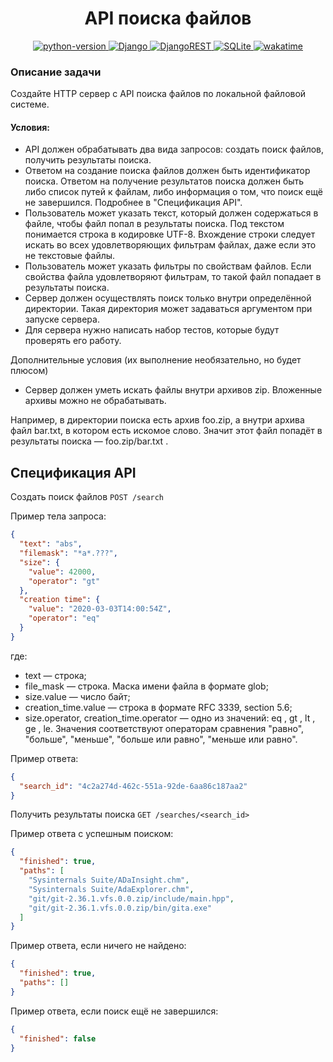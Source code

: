 <h1 align="center"> API поиска файлов </h1>

<p align="center">
  <a href="https://badgen.net/badge/python/3.10 | 3.11/blue">
      <img src="https://badgen.net/badge/python/3.10 | 3.11/blue" alt="python-version">
  </a>
  <a href="https://img.shields.io/badge/django-%23092E20.svg?style=for-the-badge&logo=django&logoColor=white">
    <img alt="Django" src="https://img.shields.io/badge/django-%23092E20.svg?style=for-the-badge&logo=django&logoColor=white">
  </a>
  <a href="https://img.shields.io/badge/DJANGO-REST-ff1709?style=for-the-badge&logo=django&logoColor=white&color=ff1709&labelColor=gray">
    <img alt="DjangoREST" src="https://img.shields.io/badge/DJANGO-REST-ff1709?style=for-the-badge&logo=django&logoColor=white&color=ff1709&labelColor=gray">
  </a>
  <a href="https://img.shields.io/badge/sqlite-%2307405e.svg?style=for-the-badge&logo=sqlite&logoColor=white">
    <img alt="SQLite" src="https://img.shields.io/badge/sqlite-%2307405e.svg?style=for-the-badge&logo=sqlite&logoColor=white">
  </a>
   <a href="https://wakatime.com/badge/user/0e21c3c1-25e0-47ee-9c0f-77ef4b6b71e2/project/d35ca18a-238f-49d8-a7ea-3126f604222c">
      <img src="https://wakatime.com/badge/user/0e21c3c1-25e0-47ee-9c0f-77ef4b6b71e2/project/d35ca18a-238f-49d8-a7ea-3126f604222c.svg" alt="wakatime">
   </a>
</p>

<p align="center">

</p>

### Описание задачи

Создайте HTTP сервер с API поиска файлов по локальной файловой системе.

#### Условия:

- API должен обрабатывать два вида запросов: создать поиск файлов, получить результаты поиска.
- Ответом на создание поиска файлов должен быть идентификатор поиска. Ответом на получение результатов поиска должен
  быть либо список путей к файлам, либо информация о том, что поиск ещё не завершился. Подробнее в "Спецификация API".
- Пользователь может указать текст, который должен содержаться в файле, чтобы файл попал в результаты поиска. Под
  текстом понимается строка в кодировке UTF-8. Вхождение строки следует искать во всех удовлетворяющих фильтрам файлах,
  даже если это не текстовые файлы.
- Пользователь может указать фильтры по свойствам файлов. Если свойства файла удовлетворяют фильтрам, то такой файл
  попадает в результаты поиска.
- Сервер должен осуществлять поиск только внутри определённой директории. Такая директория может задаваться аргументом
  при запуске сервера.
- Для сервера нужно написать набор тестов, которые будут проверять его работу.

Дополнительные условия (их выполнение необязательно, но будет плюсом)

- Сервер должен уметь искать файлы внутри архивов zip. Вложенные архивы можно не обрабатывать.

Например, в директории поиска есть архив foo.zip, а внутри архива файл bar.txt, в котором есть искомое слово. Значит
этот файл попадёт в результаты поиска — foo.zip/bar.txt .

## Спецификация API

Создать поиск файлов
`POST /search`

Пример тела запроса:

```json
{
  "text": "abs",
  "filemask": "*a*.???",
  "size": {
    "value": 42000,
    "operator": "gt"
  },
  "creation time": {
    "value": "2020-03-03T14:00:54Z",
    "operator": "eq"
  }
}
```

где:

- text — строка;
- file_mask — строка. Маска имени файла в формате glob;
- size.value — число байт;
- creation_time.value — строка в формате RFC 3339, section 5.6;
- size.operator, creation_time.operator — одно из значений: eq , gt , lt , ge , le. Значения соответствуют операторам
  сравнения "равно", "больше", "меньше", "больше или равно", "меньше или равно".

Пример ответа:

```json
{
  "search_id": "4c2a274d-462c-551a-92de-6aa86c187aa2"
}
```

Получить результаты поиска
`GET /searches/<search_id>`

Пример ответа с успешным поиском:

```json
{
  "finished": true,
  "paths": [
    "Sysinternals Suite/ADaInsight.chm",
    "Sysinternals Suite/AdaExplorer.chm",
    "git/git-2.36.1.vfs.0.0.zip/include/main.hpp",
    "git/git-2.36.1.vfs.0.0.zip/bin/gita.exe"
  ]
}
```

Пример ответа, если ничего не найдено:

```json
{
  "finished": true,
  "paths": []
}
```

Пример ответа, если поиск ещё не завершился:

```json
{
  "finished": false
}
```

